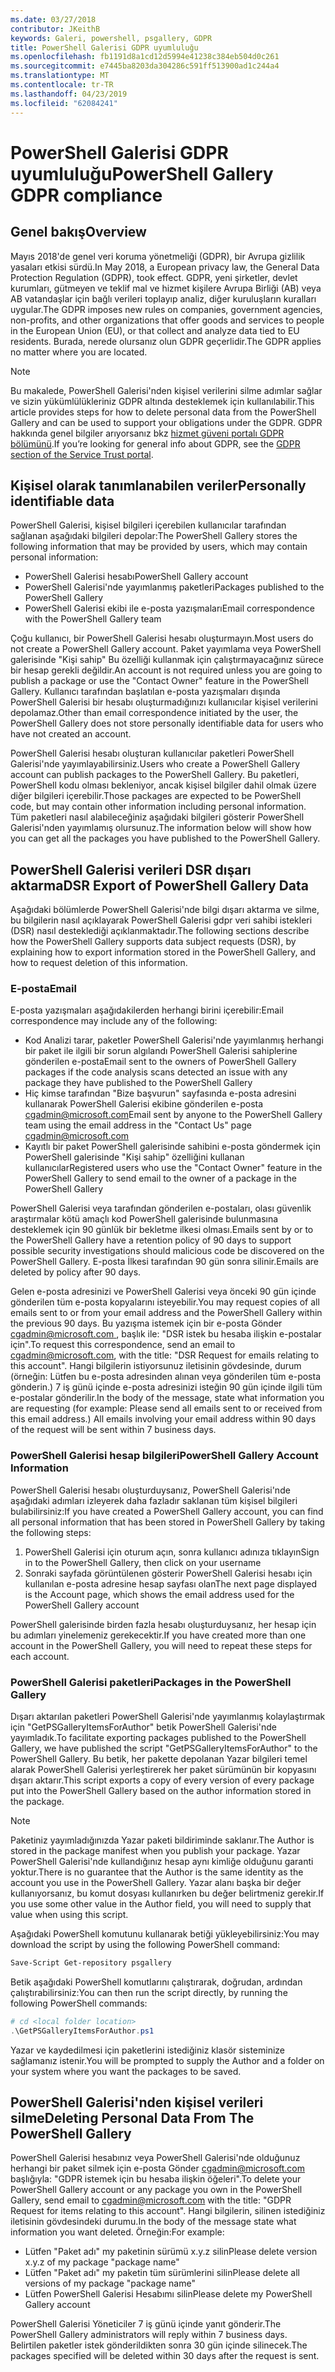 ```yaml
---
ms.date: 03/27/2018
contributor: JKeithB
keywords: Galeri, powershell, psgallery, GDPR
title: PowerShell Galerisi GDPR uyumluluğu
ms.openlocfilehash: fb1191d8a1cd12d5994e41238c384eb504d0c261
ms.sourcegitcommit: e7445ba8203da304286c591ff513900ad1c244a4
ms.translationtype: MT
ms.contentlocale: tr-TR
ms.lasthandoff: 04/23/2019
ms.locfileid: "62084241"
---
```

# <a name="powershell-gallery-gdpr-compliance"></a><span data-ttu-id="668ba-103">PowerShell Galerisi GDPR uyumluluğu</span><span class="sxs-lookup"><span data-stu-id="668ba-103">PowerShell Gallery GDPR compliance</span></span>

## <a name="overview"></a><span data-ttu-id="668ba-104">Genel bakış</span><span class="sxs-lookup"><span data-stu-id="668ba-104">Overview</span></span>

<span data-ttu-id="668ba-105">Mayıs 2018'de genel veri koruma yönetmeliği (GDPR), bir Avrupa gizlilik yasaları etkisi sürdü.</span><span class="sxs-lookup"><span data-stu-id="668ba-105">In May 2018, a European privacy law, the General Data Protection Regulation (GDPR), took effect.</span></span>
<span data-ttu-id="668ba-106">GDPR, yeni şirketler, devlet kurumları, gütmeyen ve teklif mal ve hizmet kişilere Avrupa Birliği (AB) veya AB vatandaşlar için bağlı verileri toplayıp analiz, diğer kuruluşların kuralları uygular.</span><span class="sxs-lookup"><span data-stu-id="668ba-106">The GDPR imposes new rules on companies, government agencies, non-profits, and other organizations that offer goods and services to people in the European Union (EU), or that collect and analyze data tied to EU residents.</span></span>
<span data-ttu-id="668ba-107">Burada, nerede olursanız olun GDPR geçerlidir.</span><span class="sxs-lookup"><span data-stu-id="668ba-107">The GDPR applies no matter where you are located.</span></span>

> [!NOTE]
> <span data-ttu-id="668ba-108">Bu makalede, PowerShell Galerisi'nden kişisel verilerini silme adımlar sağlar ve sizin yükümlülükleriniz GDPR altında desteklemek için kullanılabilir.</span><span class="sxs-lookup"><span data-stu-id="668ba-108">This article provides steps for how to delete personal data from the PowerShell Gallery and can be used to support your obligations under the GDPR.</span></span> <span data-ttu-id="668ba-109">GDPR hakkında genel bilgiler arıyorsanız bkz [hizmet güveni portalı GDPR bölümünü](https://servicetrust.microsoft.com/ViewPage/GDPRGetStarted).</span><span class="sxs-lookup"><span data-stu-id="668ba-109">If you’re looking for general info about GDPR, see the [GDPR section of the Service Trust portal](https://servicetrust.microsoft.com/ViewPage/GDPRGetStarted).</span></span>

## <a name="personally-identifiable-data"></a><span data-ttu-id="668ba-110">Kişisel olarak tanımlanabilen veriler</span><span class="sxs-lookup"><span data-stu-id="668ba-110">Personally identifiable data</span></span>

<span data-ttu-id="668ba-111">PowerShell Galerisi, kişisel bilgileri içerebilen kullanıcılar tarafından sağlanan aşağıdaki bilgileri depolar:</span><span class="sxs-lookup"><span data-stu-id="668ba-111">The PowerShell Gallery stores the following information that may be provided by users, which may contain personal information:</span></span>

- <span data-ttu-id="668ba-112">PowerShell Galerisi hesabı</span><span class="sxs-lookup"><span data-stu-id="668ba-112">PowerShell Gallery account</span></span>
- <span data-ttu-id="668ba-113">PowerShell Galerisi'nde yayımlanmış paketleri</span><span class="sxs-lookup"><span data-stu-id="668ba-113">Packages published to the PowerShell Gallery</span></span>
- <span data-ttu-id="668ba-114">PowerShell Galerisi ekibi ile e-posta yazışmaları</span><span class="sxs-lookup"><span data-stu-id="668ba-114">Email correspondence with the PowerShell Gallery team</span></span>

<span data-ttu-id="668ba-115">Çoğu kullanıcı, bir PowerShell Galerisi hesabı oluşturmayın.</span><span class="sxs-lookup"><span data-stu-id="668ba-115">Most users do not create a PowerShell Gallery account.</span></span>
<span data-ttu-id="668ba-116">Paket yayımlama veya PowerShell galerisinde "Kişi sahip" Bu özelliği kullanmak için çalıştırmayacağınız sürece bir hesap gerekli değildir.</span><span class="sxs-lookup"><span data-stu-id="668ba-116">An account is not required unless you are going to publish a package or use the "Contact Owner" feature in the PowerShell Gallery.</span></span>
<span data-ttu-id="668ba-117">Kullanıcı tarafından başlatılan e-posta yazışmaları dışında PowerShell Galerisi bir hesabı oluşturmadığınızı kullanıcılar kişisel verilerini depolamaz.</span><span class="sxs-lookup"><span data-stu-id="668ba-117">Other than email correspondence initiated by the user, the PowerShell Gallery does not store personally identifiable data for users who have not created an account.</span></span>

<span data-ttu-id="668ba-118">PowerShell Galerisi hesabı oluşturan kullanıcılar paketleri PowerShell Galerisi'nde yayımlayabilirsiniz.</span><span class="sxs-lookup"><span data-stu-id="668ba-118">Users who create a PowerShell Gallery account can publish packages to the PowerShell Gallery.</span></span>
<span data-ttu-id="668ba-119">Bu paketleri, PowerShell kodu olması bekleniyor, ancak kişisel bilgiler dahil olmak üzere diğer bilgileri içerebilir.</span><span class="sxs-lookup"><span data-stu-id="668ba-119">Those packages are expected to be PowerShell code, but may contain other information including personal information.</span></span>
<span data-ttu-id="668ba-120">Tüm paketleri nasıl alabileceğiniz aşağıdaki bilgileri gösterir PowerShell Galerisi'nden yayımlamış olursunuz.</span><span class="sxs-lookup"><span data-stu-id="668ba-120">The information below will show how you can get all the packages you have published to the PowerShell Gallery.</span></span>

## <a name="dsr-export-of-powershell-gallery-data"></a><span data-ttu-id="668ba-121">PowerShell Galerisi verileri DSR dışarı aktarma</span><span class="sxs-lookup"><span data-stu-id="668ba-121">DSR Export of PowerShell Gallery Data</span></span>

<span data-ttu-id="668ba-122">Aşağıdaki bölümlerde PowerShell Galerisi'nde bilgi dışarı aktarma ve silme, bu bilgilerin nasıl açıklayarak PowerShell Galerisi gdpr veri sahibi istekleri (DSR) nasıl desteklediği açıklanmaktadır.</span><span class="sxs-lookup"><span data-stu-id="668ba-122">The following sections describe how the PowerShell Gallery supports data subject requests (DSR), by explaining how to export information stored in the PowerShell Gallery, and how to request deletion of this information.</span></span>

### <a name="email"></a><span data-ttu-id="668ba-123">E-posta</span><span class="sxs-lookup"><span data-stu-id="668ba-123">Email</span></span>

<span data-ttu-id="668ba-124">E-posta yazışmaları aşağıdakilerden herhangi birini içerebilir:</span><span class="sxs-lookup"><span data-stu-id="668ba-124">Email correspondence may include any of the following:</span></span>

- <span data-ttu-id="668ba-125">Kod Analizi tarar, paketler PowerShell Galerisi'nde yayımlanmış herhangi bir paket ile ilgili bir sorun algılandı PowerShell Galerisi sahiplerine gönderilen e-posta</span><span class="sxs-lookup"><span data-stu-id="668ba-125">Email sent to the owners of PowerShell Gallery packages if the code analysis scans detected an issue with any package they have published to the PowerShell Gallery</span></span>
- <span data-ttu-id="668ba-126">Hiç kimse tarafından "Bize başvurun" sayfasında e-posta adresini kullanarak PowerShell Galerisi ekibine gönderilen e-posta [cgadmin@microsoft.com](mailto:cgadmin@microsoft.com)</span><span class="sxs-lookup"><span data-stu-id="668ba-126">Email sent by anyone to the PowerShell Gallery team using the email address in the "Contact Us" page [cgadmin@microsoft.com](mailto:cgadmin@microsoft.com)</span></span>
- <span data-ttu-id="668ba-127">Kayıtlı bir paket PowerShell galerisinde sahibini e-posta göndermek için PowerShell galerisinde "Kişi sahip" özelliğini kullanan kullanıcılar</span><span class="sxs-lookup"><span data-stu-id="668ba-127">Registered users who use the "Contact Owner" feature in the PowerShell Gallery to send email to the owner of a package in the PowerShell Gallery</span></span>

<span data-ttu-id="668ba-128">PowerShell Galerisi veya tarafından gönderilen e-postaları, olası güvenlik araştırmalar kötü amaçlı kod PowerShell galerisinde bulunmasına desteklemek için 90 günlük bir bekletme ilkesi olması.</span><span class="sxs-lookup"><span data-stu-id="668ba-128">Emails sent by or to the PowerShell Gallery have a retention policy of 90 days to support possible security investigations should malicious code be discovered on the PowerShell Gallery.</span></span>
<span data-ttu-id="668ba-129">E-posta İlkesi tarafından 90 gün sonra silinir.</span><span class="sxs-lookup"><span data-stu-id="668ba-129">Emails are deleted by policy after 90 days.</span></span>

<span data-ttu-id="668ba-130">Gelen e-posta adresinizi ve PowerShell Galerisi veya önceki 90 gün içinde gönderilen tüm e-posta kopyalarını isteyebilir.</span><span class="sxs-lookup"><span data-stu-id="668ba-130">You may request copies of all emails sent to or from your email address and the PowerShell Gallery within the previous 90 days.</span></span>
<span data-ttu-id="668ba-131">Bu yazışma istemek için bir e-posta Gönder [ cgadmin@microsoft.com ](mailto:cgadmin@microsoft.com), başlık ile: "DSR istek bu hesaba ilişkin e-postalar için".</span><span class="sxs-lookup"><span data-stu-id="668ba-131">To request this correspondence, send an email to [cgadmin@microsoft.com](mailto:cgadmin@microsoft.com), with the title: "DSR Request for emails relating to this account".</span></span>
<span data-ttu-id="668ba-132">Hangi bilgilerin istiyorsunuz iletisinin gövdesinde, durum (örneğin: Lütfen bu e-posta adresinden alınan veya gönderilen tüm e-posta gönderin.) 7 iş günü içinde e-posta adresinizi isteğin 90 gün içinde ilgili tüm e-postalar gönderilir.</span><span class="sxs-lookup"><span data-stu-id="668ba-132">In the body of the message, state what information you are requesting (for example: Please send all emails sent to or received from this email address.) All emails involving your email address within 90 days of the request will be sent within 7 business days.</span></span>

### <a name="powershell-gallery-account-information"></a><span data-ttu-id="668ba-133">PowerShell Galerisi hesap bilgileri</span><span class="sxs-lookup"><span data-stu-id="668ba-133">PowerShell Gallery Account Information</span></span>

<span data-ttu-id="668ba-134">PowerShell Galerisi hesabı oluşturduysanız, PowerShell Galerisi'nde aşağıdaki adımları izleyerek daha fazladır saklanan tüm kişisel bilgileri bulabilirsiniz:</span><span class="sxs-lookup"><span data-stu-id="668ba-134">If you have created a PowerShell Gallery account, you can find all personal information that has been stored in PowerShell Gallery by taking the following steps:</span></span>

1. <span data-ttu-id="668ba-135">PowerShell Galerisi için oturum açın, sonra kullanıcı adınıza tıklayın</span><span class="sxs-lookup"><span data-stu-id="668ba-135">Sign in to the PowerShell Gallery, then click on your username</span></span>
2. <span data-ttu-id="668ba-136">Sonraki sayfada görüntülenen gösterir PowerShell Galerisi hesabı için kullanılan e-posta adresine hesap sayfası olan</span><span class="sxs-lookup"><span data-stu-id="668ba-136">The next page displayed is the Account page, which shows the email address used for the PowerShell Gallery account</span></span>

<span data-ttu-id="668ba-137">PowerShell galerisinde birden fazla hesabı oluşturduysanız, her hesap için bu adımları yinelemeniz gerekecektir.</span><span class="sxs-lookup"><span data-stu-id="668ba-137">If you have created more than one account in the PowerShell Gallery, you will need to repeat these steps for each account.</span></span>

### <a name="packages-in-the-powershell-gallery"></a><span data-ttu-id="668ba-138">PowerShell Galerisi paketleri</span><span class="sxs-lookup"><span data-stu-id="668ba-138">Packages in the PowerShell Gallery</span></span>

<span data-ttu-id="668ba-139">Dışarı aktarılan paketleri PowerShell Galerisi'nde yayımlanmış kolaylaştırmak için "GetPSGalleryItemsForAuthor" betik PowerShell Galerisi'nde yayımladık.</span><span class="sxs-lookup"><span data-stu-id="668ba-139">To facilitate exporting packages published to the PowerShell Gallery, we have published the script "GetPSGalleryItemsForAuthor" to the PowerShell Gallery.</span></span>
<span data-ttu-id="668ba-140">Bu betik, her pakette depolanan Yazar bilgileri temel alarak PowerShell Galerisi yerleştirerek her paket sürümünün bir kopyasını dışarı aktarır.</span><span class="sxs-lookup"><span data-stu-id="668ba-140">This script exports a copy of every version of every package put into the PowerShell Gallery based on the author information stored in the package.</span></span>

> [!NOTE]
> <span data-ttu-id="668ba-141">Paketiniz yayımladığınızda Yazar paketi bildiriminde saklanır.</span><span class="sxs-lookup"><span data-stu-id="668ba-141">The Author is stored in the package manifest when you publish your package.</span></span>
> <span data-ttu-id="668ba-142">Yazar PowerShell Galerisi'nde kullandığınız hesap aynı kimliğe olduğunu garanti yoktur.</span><span class="sxs-lookup"><span data-stu-id="668ba-142">There is no guarantee that the Author is the same identity as the account you use in the PowerShell Gallery.</span></span>
> <span data-ttu-id="668ba-143">Yazar alanı başka bir değer kullanıyorsanız, bu komut dosyası kullanırken bu değer belirtmeniz gerekir.</span><span class="sxs-lookup"><span data-stu-id="668ba-143">If you use some other value in the Author field, you will need to supply that value when using this script.</span></span>

<span data-ttu-id="668ba-144">Aşağıdaki PowerShell komutunu kullanarak betiği yükleyebilirsiniz:</span><span class="sxs-lookup"><span data-stu-id="668ba-144">You may download the script by using the following PowerShell command:</span></span>

```powershell
Save-Script Get-repository psgallery
```

<span data-ttu-id="668ba-145">Betik aşağıdaki PowerShell komutlarını çalıştırarak, doğrudan, ardından çalıştırabilirsiniz:</span><span class="sxs-lookup"><span data-stu-id="668ba-145">You can then run the script directly, by running the following PowerShell commands:</span></span>

```powershell
# cd <local folder location>
.\GetPSGalleryItemsForAuthor.ps1
```

<span data-ttu-id="668ba-146">Yazar ve kaydedilmesi için paketlerini istediğiniz klasör sisteminize sağlamanız istenir.</span><span class="sxs-lookup"><span data-stu-id="668ba-146">You will be prompted to supply the Author and a folder on your system where you want the packages to be saved.</span></span>

## <a name="deleting-personal-data-from-the-powershell-gallery"></a><span data-ttu-id="668ba-147">PowerShell Galerisi'nden kişisel verileri silme</span><span class="sxs-lookup"><span data-stu-id="668ba-147">Deleting Personal Data From The PowerShell Gallery</span></span>

<span data-ttu-id="668ba-148">PowerShell Galerisi hesabınız veya PowerShell Galerisi'nde olduğunuz herhangi bir paket silmek için e-posta Gönder cgadmin@microsoft.com başlığıyla: "GDPR istemek için bu hesaba ilişkin öğeleri".</span><span class="sxs-lookup"><span data-stu-id="668ba-148">To delete your PowerShell Gallery account or any package you own in the PowerShell Gallery, send email to cgadmin@microsoft.com with the title: "GDPR Request for items relating to this account".</span></span>
<span data-ttu-id="668ba-149">Hangi bilgilerin, silinen istediğiniz iletisinin gövdesindeki durumu.</span><span class="sxs-lookup"><span data-stu-id="668ba-149">In the body of the message state what information you want deleted.</span></span> <span data-ttu-id="668ba-150">Örneğin:</span><span class="sxs-lookup"><span data-stu-id="668ba-150">For example:</span></span>

- <span data-ttu-id="668ba-151">Lütfen "Paket adı" my paketinin sürümü x.y.z silin</span><span class="sxs-lookup"><span data-stu-id="668ba-151">Please delete version x.y.z of my package "package name"</span></span>
- <span data-ttu-id="668ba-152">Lütfen "Paket adı" my paketin tüm sürümlerini silin</span><span class="sxs-lookup"><span data-stu-id="668ba-152">Please delete all versions of my package "package name"</span></span>
- <span data-ttu-id="668ba-153">Lütfen PowerShell Galerisi Hesabımı silin</span><span class="sxs-lookup"><span data-stu-id="668ba-153">Please delete my PowerShell Gallery account</span></span>

<span data-ttu-id="668ba-154">PowerShell Galerisi Yöneticiler 7 iş günü içinde yanıt gönderir.</span><span class="sxs-lookup"><span data-stu-id="668ba-154">The PowerShell Gallery administrators will reply within 7 business days.</span></span>
<span data-ttu-id="668ba-155">Belirtilen paketler istek gönderildikten sonra 30 gün içinde silinecek.</span><span class="sxs-lookup"><span data-stu-id="668ba-155">The packages specified will be deleted within 30 days after the request is sent.</span></span>
